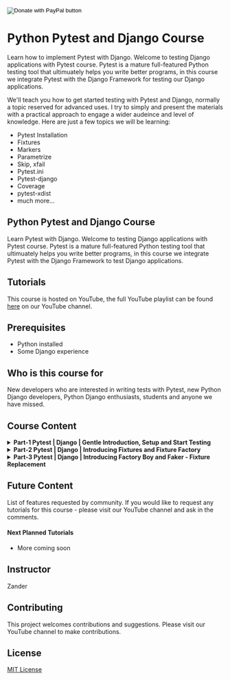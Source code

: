 <form action="https://www.paypal.com/donate" method="post" target="_top">
<input type="hidden" name="hosted_button_id" value="W55GVT4UPXPYE" />
<input type="image" src="https://www.paypalobjects.com/en_GB/i/btn/btn_donate_SM.gif" border="0" name="submit" title="PayPal - The safer, easier way to pay online!" alt="Donate with PayPal button" />
<img alt="" border="0" src="https://www.paypal.com/en_GB/i/scr/pixel.gif" width="1" height="1" />
</form>

# Python Pytest and Django Course
Learn how to implement Pytest with Django. Welcome to testing Django applications with Pytest course. Pytest is a mature full-featured Python testing tool that ultimuately helps you write better programs, in this course we integrate Pytest with the Django Framework for testing our Django applications.

We'll teach you how to get started testing with Pytest and Django, normally a topic reserved for advanced uses. I try to simply and present the materials with a practical approach to engage a wider audeince and level of knowledge. Here are just a few topics we will be learning:

* Pytest Installation
* Fixtures
* Markers
* Parametrize
* Skip, xfail
* Pytest.ini
* Pytest-django
* Coverage
* pytest-xdist
* much more...

## Python Pytest and Django Course
Learn Pytest with Django. Welcome to testing Django applications with Pytest course. Pytest is a mature full-featured Python testing tool that ultimuately helps you write better programs, in this course we integrate Pytest with the Django Framework to test Django applications.


## Tutorials
This course is hosted on YouTube, the full YouTube playlist can be found [here](https://youtube.com/playlist?list=PLOLrQ9Pn6caw3ilqDR8_qezp76QuEOlHY) on our YouTube channel.

## Prerequisites
* Python installed
* Some Django experience

## Who is this course for
New developers who are interested in writing tests with Pytest, new Python Django developers, Python Django enthusiasts, students and anyone we have missed.

## Course Content

<details>
<summary><b>Part-1 Pytest | Django | Gentle Introduction, Setup and Start Testing</b>
</summary>
<br>
Pytest is a popular python test automation framework. Here we look at getting started with Pytest and Django. In this tutorial we Start a new Django project then Setup Django-Pytest. At this point we take a look at some simple examples covering topics such as Assert Statements, Running tests
Testing outcomes and Report options. We also take a look at Pytest Marks and look at how to utilise Coverage to identify where tests are needed in our application. 
<br><br>

* Link-to-Tutorial https://youtu.be/LYX6nlECcro

</details>

<details>
<summary><b>Part-2 Pytest | Django | Introducing Fixtures and Fixture Factory</b>
</summary>
<br>
Pytest is a popular python test automation framework. Here we look at getting started with Pytest fixtures with Python Django. In this tutorial we continue to explore Pytest, specifically focusing Pytest fixtures. We build a range of different simple examples using Fixtures, moving to using fixtures external to our test files. The final stage, we build an example of factory as a fixture and showcase the flexibility that if offers in our testing. 
<br><br>

* Link to Tutorial https://youtu.be/s8iPADSichU

</details>

<details>
<summary><b>Part-3 Pytest | Django | Introducing Factory Boy and Faker - Fixture Replacement</b>
</summary>
<br>
Pytest is a popular python test automation framework. Here we look at replacing Pytest fixtures with Factory Boy in a Python Django project. Factory Boy as a fixtures replacement tool, it aims to replace static, hard to maintain fixtures with easy-to-use factories for complex objects. In this tutorial we intergrade Factory boy into our small app and take a look at some of the more common features.
<br><br>

* Link to Tutorial https://youtu.be/qrvqNdCDKjM

</details>

## Future Content
List of features requested by community. If you would like to request any tutorials for this course - please visit our YouTube channel and ask in the comments.

#### Next Planned Tutorials
+ More coming soon

## Instructor
Zander

## Contributing
This project welcomes contributions and suggestions. Please visit our YouTube channel to make contributions.

## License
[MIT License](LICENSE)

